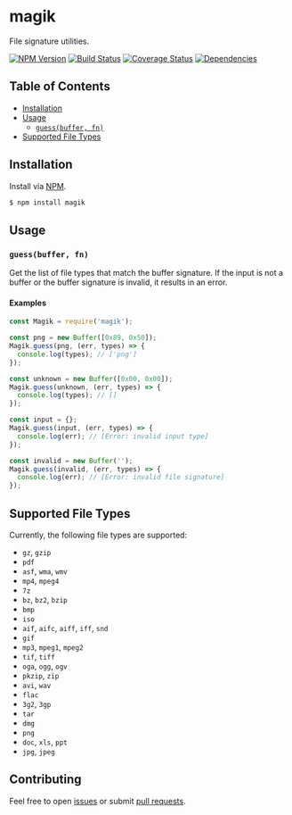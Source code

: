 # magik
File signature utilities.

[![NPM Version][fury-img]][fury-url] [![Build Status][travis-img]][travis-url] [![Coverage Status][coveralls-img]][coveralls-url] [![Dependencies][david-img]][david-url]

## Table of Contents

- [Installation](#installation)
- [Usage](#usage)
    - [`guess(buffer, fn)`](#guessbuffer-fn)
- [Supported File Types](#supported-file-types)

## Installation
Install via [NPM](https://www.npmjs.org).

```sh
$ npm install magik
```

## Usage

### `guess(buffer, fn)`
Get the list of file types that match the buffer signature. If the input is not a buffer or the buffer signature is invalid, it results in an error.

#### Examples

```js
const Magik = require('magik');

const png = new Buffer([0x89, 0x50]);
Magik.guess(png, (err, types) => {
  console.log(types); // ['png']
});

const unknown = new Buffer([0x00, 0x00]);
Magik.guess(unknown, (err, types) => {
  console.log(types); // []
});

const input = {};
Magik.guess(input, (err, types) => {
  console.log(err); // [Error: invalid input type]
});

const invalid = new Buffer('');
Magik.guess(invalid, (err, types) => {
  console.log(err); // [Error: invalid file signature]
});
```

## Supported File Types
Currently, the following file types are supported:

* `gz`, `gzip`
* `pdf`
* `asf`, `wma`, `wmv`
* `mp4`, `mpeg4`
* `7z`
* `bz`, `bz2`, `bzip`
* `bmp`
* `iso`
* `aif`, `aifc`, `aiff`, `iff`, `snd`
* `gif`
* `mp3`, `mpeg1`, `mpeg2`
* `tif`, `tiff`
* `oga`, `ogg`, `ogv`
* `pkzip`, `zip`
* `avi`, `wav`
* `flac`
* `3g2`, `3gp`
* `tar`
* `dmg`
* `png`
* `doc`, `xls`, `ppt`
* `jpg`, `jpeg`

## Contributing

Feel free to open [issues](https://github.com/ruiquelhas/magik/issues/new) or submit [pull requests](https://github.com/ruiquelhas/magik/compare).

[coveralls-img]: https://coveralls.io/repos/ruiquelhas/magik/badge.svg
[coveralls-url]: https://coveralls.io/github/ruiquelhas/magik
[david-img]: https://david-dm.org/ruiquelhas/magik.svg
[david-url]: https://david-dm.org/ruiquelhas/magik
[fury-img]: https://badge.fury.io/js/magik.svg
[fury-url]: https://badge.fury.io/js/magik
[travis-img]: https://travis-ci.org/ruiquelhas/magik.svg
[travis-url]: https://travis-ci.org/ruiquelhas/magik
